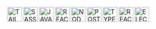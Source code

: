 [<img align="left" alt="TAILWINDCSS" width="33px" src="https://res.cloudinary.com/batn05000/image/upload/v1596632548/4_anocis.png" />][tw]
[<img align="left" alt="SASS" width="33px" src="https://res.cloudinary.com/batn05000/image/upload/v1596632551/5_whl75o.png" />][sass]
[<img align="left" alt="JAVASCRIPT" width="33px" src="https://res.cloudinary.com/batn05000/image/upload/v1596632555/6_eu3ypw.png" />][js]
[<img align="left" alt="REACT" width="33px" src="https://res.cloudinary.com/batn05000/image/upload/v1596632550/7_hwzqqi.png" />][react]
[<img align="left" alt="NODEJS" width="33px" src="https://res.cloudinary.com/batn05000/image/upload/v1596632554/9_hazfik.png" />][node]
[<img align="left" alt="POSTGRESQL" width="33px" src="https://res.cloudinary.com/batn05000/image/upload/v1596632544/16_ijfgub.png" />][postgres]
[<img align="left" alt="TYPESCRIPT" width="33px" src="https://res.cloudinary.com/batn05000/image/upload/v1596632543/13_ujrcg8.png" />][ts]
[<img align="left" alt="REACTNATIVE" width="33px" src="https://res.cloudinary.com/batn05000/image/upload/v1596632543/14_v6reie.png" />][rn]
[<img align="left" alt="ELECTRONJS" width="33px" src="https://res.cloudinary.com/batn05000/image/upload/v1596633154/18_vqdjug.png" />][elct]

<br />

[tw]: https://github.com/tailwindlabs/tailwindcss
[sass]: https://github.com/sass/sass
[js]: https://github.com/airbnb/javascript
[react]: https://github.com/facebook/react
[node]: https://github.com/nodejs/node
[postgres]: https://github.com/ANXS/postgresql
[ts]: https://github.com/microsoft/TypeScript
[rn]: https://github.com/facebook/react-native
[elct]: https://github.com/electron/electron

